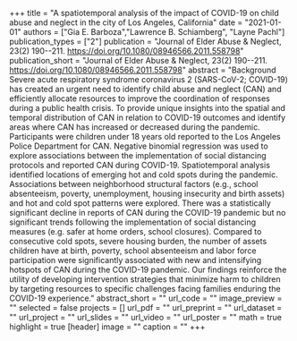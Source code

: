 +++
title = "A spatiotemporal analysis of the impact of COVID-19 on child abuse and neglect in the city of Los Angeles, California"
date = "2021-01-01"
authors = ["Gia E. Barboza","Lawrence B. Schiamberg", "Layne Pachl"]
publication_types = ["2"]
publication = "Journal of Elder Abuse & Neglect, 23(2) 190--211. https://doi.org/10.1080/08946566.2011.558798"
publication_short = "Journal of Elder Abuse & Neglect, 23(2) 190--211. https://doi.org/10.1080/08946566.2011.558798"
abstract = "Background Severe acute respiratory syndrome coronavirus 2 (SARS-CoV-2; COVID-19) has created an urgent need to identify child abuse and neglect (CAN) and efficiently allocate resources to improve the coordination of responses during a public health crisis. To provide unique insights into the spatial and temporal distribution of CAN in relation to COVID-19 outcomes and identify areas where CAN has increased or decreased during the pandemic. Participants were children under 18 years old reported to the Los Angeles Police Department for CAN. Negative binomial regression was used to explore associations between the implementation of social distancing protocols and reported CAN during COVID-19. Spatiotemporal analysis identified locations of emerging hot and cold spots during the pandemic. Associations between neighborhood structural factors (e.g., school absenteeism, poverty, unemployment, housing insecurity and birth assets) and hot and cold spot patterns were explored. There was a statistically significant decline in reports of CAN during the COVID-19 pandemic but no significant trends following the implementation of social distancing measures (e.g. safer at home orders, school closures). Compared to consecutive cold spots, severe housing burden, the number of assets children have at birth, poverty, school absenteeism and labor force participation were significantly associated with new and intensifying hotspots of CAN during the COVID-19 pandemic. Our findings reinforce the utility of developing intervention strategies that minimize harm to children by targeting resources to specific challenges facing families enduring the COVID-19 experience."
abstract_short = ""
url_code = ""
image_preview = ""
selected = false
projects = []
url_pdf = ""
url_preprint = ""
url_dataset = ""
url_project = ""
url_slides = ""
url_video = ""
url_poster = ""
math = true
highlight = true
[header]
image = ""
caption = ""
+++

